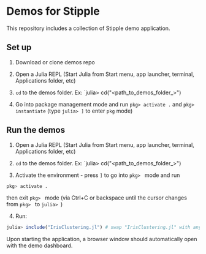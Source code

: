 # Demos for Stipple

This repository includes a collection of Stipple demo application.

## Set up

1. Download or clone demos repo

2. Open a Julia REPL (Start Julia from Start menu, app launcher, terminal, Applications folder, etc)

3. `cd` to the demos folder. Ex: `julia> cd("<path_to_demos_folder_>")

4. Go into package management mode and run `pkg> activate .` and `pkg> instantiate` (type `julia> ]` to enter `pkg` mode)

## Run the demos

1. Open a Julia REPL (Start Julia from Start menu, app launcher, terminal, Applications folder, etc)

2. `cd` to the demos folder. Ex: `julia> cd("<path_to_demos_folder_>")

3. Activate the environment - press `]` to go into `pkg> ` mode and run

  ```julia
  pkg> activate .
  ```

  then exit `pkg> ` mode (via Ctrl+C or backspace until the cursor changes from `pkg> ` to `julia> `)

4. Run:

```julia
julia> include("IrisClustering.jl") # swap "IrisClustering.jl" with any other demo
```

Upon starting the application, a browser window should automatically open with the demo dashboard.